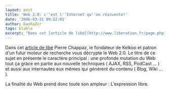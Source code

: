 ```yaml
---
layout: post
title: 'Web 2.0: c''est l''Internet qu''on réinvente!'
date: '2006-03-31 09:22:01'
author: DanRaZor
tags: blabla
excerpt: "Dans cet [article de libé](http://www.liberation.fr/page.php?Article=371458) Pierre Chappaz, le fondateur de Kelkoo et patron d'un futur moteur de recherche vous décrypte le Web 2.0.     \nLe titre de ce sujet en présente le caractère principal : une profonde mutation du Web   tout ça grâce en partie aux nouvelle techniques ( AJAX, RSS, PodCast ... )      …"
---
```


Dans cet [article de libé](http://www.liberation.fr/page.php?Article=371458) Pierre Chappaz, le fondateur de Kelkoo et patron d'un futur moteur de recherche vous décrypte le Web 2.0.
Le titre de ce sujet en présente le caractère principal : une profonde mutation du Web   tout ça grâce en partie aux nouvelle techniques ( AJAX, RSS, PodCast ... )   et aussi aux internautes eux mêmes qui génèrent du contenu ( Blog, Wiki ... ).

La finalité du Web prend donc toute son ampleur : L'expression libre.
